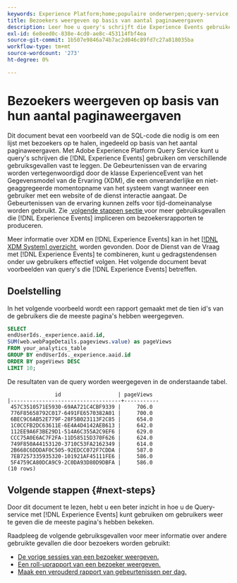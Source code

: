 ```yaml
---
keywords: Experience Platform;home;populaire onderwerpen;query-service;Query-service;ExperienceEvent-query;ExperienceEvent-query;Experience Event-query;
title: Bezoekers weergeven op basis van aantal paginaweergaven
description: Leer hoe u query's schrijft die Experience Events gebruiken om een lijst met bezoekers op te halen die is ingedeeld op basis van het aantal paginaweergaven.
exl-id: 6e8eed0c-838e-4cd0-ae8c-453114fbf4ea
source-git-commit: 1b507e9846a74b7ac2d046c89fd7c27a818035ba
workflow-type: tm+mt
source-wordcount: '273'
ht-degree: 0%

---
```


# Bezoekers weergeven op basis van hun aantal paginaweergaven

Dit document bevat een voorbeeld van de SQL-code die nodig is om een lijst met bezoekers op te halen, ingedeeld op basis van het aantal paginaweergaven. Met Adobe Experience Platform Query Service kunt u query&#39;s schrijven die [!DNL Experience Events] gebruiken om verschillende gebruiksgevallen vast te leggen. De Gebeurtenissen van de ervaring worden vertegenwoordigd door de klasse ExperienceEvent van het Gegevensmodel van de Ervaring (XDM), die een onveranderlijke en niet-geaggregeerde momentopname van het systeem vangt wanneer een gebruiker met een website of de dienst interactie aangaat. De Gebeurtenissen van de ervaring kunnen zelfs voor tijd-domeinanalyse worden gebruikt. Zie [&#x200B; volgende stappen sectie &#x200B;](#next-steps) voor meer gebruiksgevallen die [!DNL Experience Events] impliceren om bezoekersrapporten te produceren.

Meer informatie over XDM en [!DNL Experience Events] kan in het [[!DNL XDM System]  overzicht &#x200B;](../../xdm/home.md) worden gevonden. Door de Dienst van de Vraag met [!DNL Experience Events] te combineren, kunt u gedragstendensen onder uw gebruikers effectief volgen. Het volgende document bevat voorbeelden van query&#39;s die [!DNL Experience Events] betreffen.

## Doelstelling

In het volgende voorbeeld wordt een rapport gemaakt met de tien id&#39;s van de gebruikers die de meeste pagina&#39;s hebben weergegeven.

```sql
SELECT 
endUserIds._experience.aaid.id, 
SUM(web.webPageDetails.pageviews.value) as pageViews 
FROM your_analytics_table
GROUP BY endUserIds._experience.aaid.id 
ORDER BY pageViews DESC
LIMIT 10;
```

De resultaten van de query worden weergegeven in de onderstaande tabel.

```console
               id                  | pageViews
|-----------------------------------+-----------
 457C3510571E5930-69AA721C4CBF9339 |     706.0
 776F85658792C017-6491FE6570382A01 |     700.0
 6BEC9C6AB52E779F-28F5B023113F2C85 |     654.0
 1C0CCFB2DC63611E-6E4A4D4142AEB613 |     642.0
 112EE9A6F3BE29D1-514A6C355A2C9EF6 |     629.0
 CCC75A0E6AC7F2FA-11D58515D370F626 |     624.0
 749F850A44153120-3710C53FA2162349 |     614.0
 2B668C6DDDAF0C505-92EDCC072F7CDDA |     587.0
 7EB7257335935320-101921AF45111FE6 |     586.0
 5F4759CA80DCA9C9-2C0DA93D80D9DBFA |     586.0
(10 rows)
```

## Volgende stappen {#next-steps}

Door dit document te lezen, hebt u een beter inzicht in hoe u de Query-service met [!DNL Experience Events] kunt gebruiken om gebruikers weer te geven die de meeste pagina&#39;s hebben bekeken.

Raadpleeg de volgende gebruiksgevallen voor meer informatie over andere gebruikte gevallen die door bezoekers worden gebruikt:

- [De vorige sessies van een bezoeker weergeven.](./list-visitor-sessions.md)
- [Een roll-uprapport van een bezoeker weergeven.](./roll-up-report-of-a-visitor.md)
- [Maak een verouderd rapport van gebeurtenissen per dag.](./trended-report-of-events.md)
